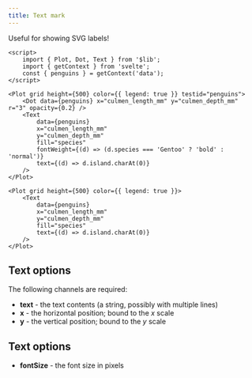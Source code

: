 ```yaml
---
title: Text mark
---
```


Useful for showing SVG labels!

```svelte live
<script>
    import { Plot, Dot, Text } from '$lib';
    import { getContext } from 'svelte';
    const { penguins } = getContext('data');
</script>

<Plot grid height={500} color={{ legend: true }} testid="penguins">
    <Dot data={penguins} x="culmen_length_mm" y="culmen_depth_mm" r="3" opacity={0.2} />
    <Text
        data={penguins}
        x="culmen_length_mm"
        y="culmen_depth_mm"
        fill="species"
        fontWeight={(d) => (d.species === 'Gentoo' ? 'bold' : 'normal')}
        text={(d) => d.island.charAt(0)}
    />
</Plot>
```

```svelte
<Plot grid height={500} color={{ legend: true }}>
    <Text
        data={penguins}
        x="culmen_length_mm"
        y="culmen_depth_mm"
        fill="species"
        text={(d) => d.island.charAt(0)}
    />
</Plot>
```

## Text options

The following channels are required:

-   **text** - the text contents (a string, possibly with multiple lines)
-   **x** - the horizontal position; bound to the _x_ scale
-   **y** - the vertical position; bound to the _y_ scale

## Text options

-   **fontSize** - the font size in pixels
